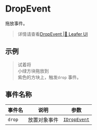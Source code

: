 # DropEvent
拖放事件。
> 详情请查看[DropEvent |🌿 Leafer UI](https://www.leaferjs.com/ui/reference/event/ui/Drop.html)

## 示例

> <div flex items-center>试着将<div w-1em h-1em bg="#00a98e" />小绿方块拖放到<div w-1em h-1em bg="#a8b1ff" rounded-4px />紫色的方块上，触发<code class="py0!">drop</code> 事件。</div>

<script setup lang="ts">
import code from './index.vue?raw'
</script>

<Repl :code="code"  />

## 事件名称

[IDropEvent-url]: https://www.leaferjs.com/ui/api/interfaces/IDropEvent.html

| 事件名  | 说明 | 参数 |
| --- | --- | --- |
| `drop` | 放置对象事件 | [`IDropEvent`][IDropEvent-url] |
